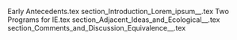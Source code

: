 Early Antecedents.tex
section_Introduction_Lorem_ipsum__.tex
Two Programs for IE.tex
section_Adjacent_Ideas_and_Ecological__.tex
section_Comments_and_Discussion_Equivalence__.tex
